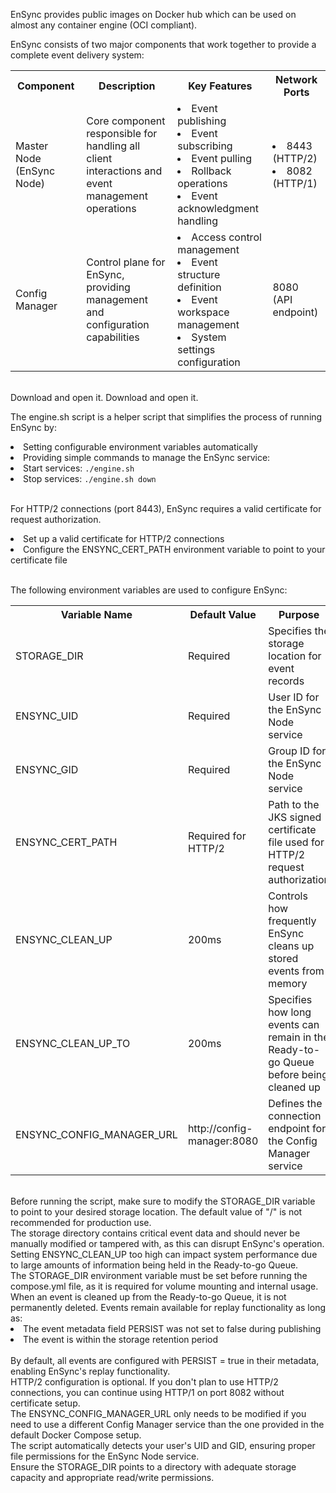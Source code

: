 <title>Self-host EnSync</title>
<p>EnSync provides public images on Docker hub which can be used on almost any container engine (OCI compliant).</p>
<deflist>
    <def title="EnSync Components">
        <p>EnSync consists of two major components that work together to provide a complete event delivery system:</p>
        <table>
            <tr><th>Component</th><th>Description</th><th>Key Features</th><th>Network Ports</th></tr>
            <tr>
                <td>Master Node (EnSync Node)</td>
                <td>Core component responsible for handling all client interactions and event management operations</td>
                <td><list><li>Event publishing</li><li>Event subscribing</li><li>Event pulling</li><li>Rollback operations</li><li>Event acknowledgment handling</li></list></td>
                <td><list><li>8443 (HTTP/2)</li><li>8082 (HTTP/1)</li></list></td>
            </tr>
            <tr>
                <td>Config Manager</td>
                <td>Control plane for EnSync, providing management and configuration capabilities</td>
                <td><list><li>Access control management</li><li>Event structure definition</li><li>Event workspace management</li><li>System settings configuration</li></list></td>
                <td>8080 (API endpoint)</td>
            </tr>
        </table>
    </def>
</deflist>
<br/>
<deflist>
    <def title="Download EnSync Service">Download <b><resource src="./compose.yml"/></b> and open it.</def>
    <def title="Start EnSync Service and set Environment variables">
        Download <b><resource src="./engine.sh"/></b> and open it.
        <p>The engine.sh script is a helper script that simplifies the process of running EnSync by:</p>
        <list>
            <li>Setting configurable environment variables automatically</li>
            <li>Providing simple commands to manage the EnSync service:
                <list>
                    <li>Start services: <code>./engine.sh</code></li>
                    <li>Stop services: <code>./engine.sh down</code></li>
                </list>
            </li>
        </list>
    </def>
</deflist>
<br/>
<deflist>
    <def title="HTTP/2 Configuration">
        <p>For HTTP/2 connections (port 8443), EnSync requires a valid certificate for request authorization.</p>
        <list>
            <li>Set up a valid certificate for HTTP/2 connections</li>
            <li>Configure the ENSYNC_CERT_PATH environment variable to point to your certificate file</li>
        </list>
    </def>
</deflist>
<br/>
<deflist>
    <def title="Environment Variables">
        <p>The following environment variables are used to configure EnSync:</p>
        <table>
            <tr><th>Variable Name</th><th>Default Value</th><th>Purpose</th></tr>
            <tr><td>STORAGE_DIR</td><td><format color="Red">Required</format></td><td>Specifies the storage location for event records</td></tr>
            <tr><td>ENSYNC_UID</td><td><format color="Red">Required</format></td><td>User ID for the EnSync Node service</td></tr>
            <tr><td>ENSYNC_GID</td><td><format color="Red">Required</format></td><td>Group ID for the EnSync Node service</td></tr>
            <tr><td>ENSYNC_CERT_PATH</td><td><format color="Red">Required for HTTP/2</format></td><td>Path to the JKS signed certificate file used for HTTP/2 request authorization</td></tr>
            <tr><td>ENSYNC_CLEAN_UP</td><td>200ms</td><td>Controls how frequently EnSync cleans up stored events from memory</td></tr>
            <tr><td>ENSYNC_CLEAN_UP_TO</td><td>200ms</td><td>Specifies how long events can remain in the Ready-to-go Queue before being cleaned up</td></tr>
            <tr><td>ENSYNC_CONFIG_MANAGER_URL</td><td>http://config-manager:8080</td><td>Defines the connection endpoint for the Config Manager service</td></tr>
        </table>
    </def>
</deflist>
<br/>
<deflist>
    <def title="Critical Warnings">
        <warning>Before running the script, make sure to modify the STORAGE_DIR variable to point to your desired storage location. The default value of "/" is not recommended for production use.</warning>
        <br/>
        <warning>The storage directory contains critical event data and should never be manually modified or tampered with, as this can disrupt EnSync's operation.</warning>
        <br/>
        <warning>Setting ENSYNC_CLEAN_UP too high can impact system performance due to large amounts of information being held in the Ready-to-go Queue.</warning>
    </def>
</deflist>
<br/>
<deflist>
    <def title="Important Setup Requirements">
        <important>The STORAGE_DIR environment variable must be set before running the compose.yml file, as it is required for volume mounting and internal usage.</important>
    </def>
</deflist>
<br/>
<deflist>
    <def title="Event Management Notes">
        <note>When an event is cleaned up from the Ready-to-go Queue, it is not permanently deleted. Events remain available for replay functionality as long as:
            <list><li>The event metadata field PERSIST was not set to false during publishing</li><li>The event is within the storage retention period</li></list>
        </note>
        <br/>
        <note>By default, all events are configured with PERSIST = true in their metadata, enabling EnSync's replay functionality.</note>
    </def>
</deflist>
<br/>
<deflist>
    <def title="Configuration Notes">
        <note>HTTP/2 configuration is optional. If you don't plan to use HTTP/2 connections, you can continue using HTTP/1 on port 8082 without certificate setup.</note>
        <br/>
        <note>The ENSYNC_CONFIG_MANAGER_URL only needs to be modified if you need to use a different Config Manager service than the one provided in the default Docker Compose setup.</note>
    </def>
</deflist>
<br/>
<deflist>
    <def title="Best Practices">
        <tip>The script automatically detects your user's UID and GID, ensuring proper file permissions for the EnSync Node service.</tip>
        <br/>
        <tip>Ensure the STORAGE_DIR points to a directory with adequate storage capacity and appropriate read/write permissions.</tip>
    </def>
</deflist>